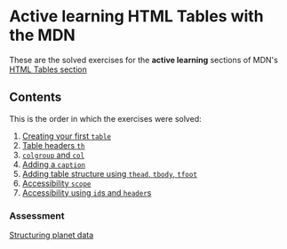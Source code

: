 # Active learning HTML Tables with the MDN

These are the solved exercises for the **active learning** sections of MDN's [HTML Tables section](https://developer.mozilla.org/en-US/docs/Learn/HTML/Tables)

## Contents

This is the order in which the exercises were solved:

1. [Creating your first `table`](index.html)
2. [Table headers `th`](dogs-table.html)
3. [`colgroup` and `col`](timetable.html)
4. [Adding a `caption`](timetable.html)
5. [Adding table structure using `thead`, `tbody`, `tfoot`](spending-record.html)
6. [Accessibility `scope`](items-sold-accessability-1.html)
7. [Accessibility using `id`s and `header`s](items-sold-accessability-2.html)

### Assessment

[Structuring planet data](<assessment - structuring planet data>)
